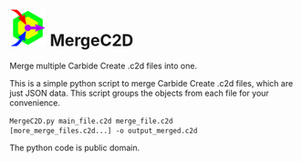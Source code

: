# ![MergeC2D](https://github.com/ClayJarCom/MergeC2D/blob/master/MergeC2D.png) MergeC2D
Merge multiple Carbide Create .c2d files into one.

This is a simple python script to merge Carbide Create .c2d files, which are just JSON data.  This script groups the objects from each file for your convenience.

<code>MergeC2D.py main_file.c2d merge_file.c2d [more_merge_files.c2d...] -o output_merged.c2d</code>

The python code is public domain.
